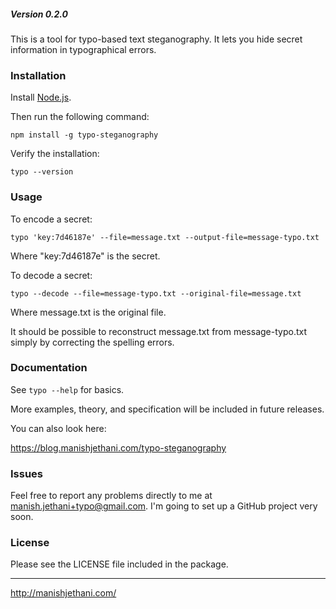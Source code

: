 ##### Version 0.2.0

This is a tool for typo-based text steganography. It lets you hide secret
information in typographical errors.

### Installation

Install [Node.js][1].

Then run the following command:

    npm install -g typo-steganography

Verify the installation:

    typo --version

[1]:https://nodejs.org/

### Usage

To encode a secret:

    typo 'key:7d46187e' --file=message.txt --output-file=message-typo.txt

Where "key:7d46187e" is the secret.

To decode a secret:

    typo --decode --file=message-typo.txt --original-file=message.txt

Where message.txt is the original file.

It should be possible to reconstruct message.txt from message-typo.txt simply
by correcting the spelling errors.

### Documentation

See `typo --help` for basics.

More examples, theory, and specification will be included in future releases.

You can also look here:

https://blog.manishjethani.com/typo-steganography

### Issues

Feel free to report any problems directly to me at manish.jethani+typo@gmail.com.
I'm going to set up a GitHub project very soon.

### License

Please see the LICENSE file included in the package.

---

http://manishjethani.com/

